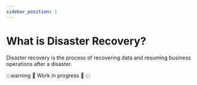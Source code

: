 ```yaml
---
sidebar_position: 1
---
```


# What is Disaster Recovery?

Disaster recovery is the process of recovering data and resuming business operations after a disaster.

:::warning
🚧 Work in progress 🚧
:::